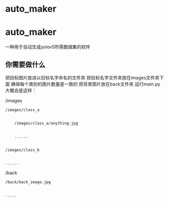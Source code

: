# auto_maker
# auto_maker
一种用于自动生成yolov5所需数据集的软件


## 你需要做什么
把目标图片放进以目标名字命名的文件夹
把目标名字文件夹放在images文件夹下面
确保每个类别的图片数量是一致的
把背景图片放在back文件夹
运行main.py
大概会是这样：


/images


	/images/class_a
	
	
		/images/class_a/anything.jpg
		
		
		......
		
		
	/images/class_b
	
	
	......
	
	
/back


	/back/back_image.jpg
	
	
	.....
